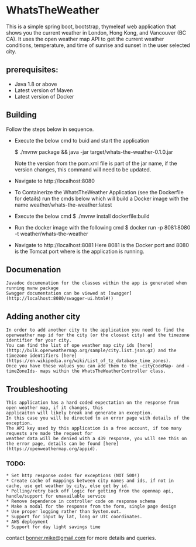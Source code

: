 # WhatsTheWeather

This is a simple spring boot, bootstrap, thymeleaf web application that shows you the current weather in London, Hong Kong, and Vancouver (BC CA).
It uses the open weather map API to get the current weather conditions, temperature, and time of sunrise and 
sunset in the user selected city.

## prerequisites: 
* Java 1.8 or above
* Latest version of Maven
* Latest version of Docker

## Building

Follow the steps below in sequence.

- Execute the below cmd to buid and start the application

	$ ./mvnw package && java -jar target/whats-the-weather-0.1.0.jar

	Note the version from the pom.xml file is part of the jar name, if the version changes, this command will need to be updated.

- Navigate to http://localhost:8080

- To Containerize the WhatsTheWeather Application (see the Dockerfile for details) run the cmds below which will build a Docker image with the name weather/whats-the-weather:latest

- Execute the below cmd
	$ ./mvnw install dockerfile:build
 
- Run the docker image with the following cmd
	$ docker run -p 8081:8080 -t weather/whats-the-weather

- Navigate to http://localhost:8081
	Here 8081 is the Docker port and 8080 is the Tomcat port where is the application is running. 
	
## Documenation

	Javadoc documenation for the classes within the app is generated when running mvnw package
	Swagger documentation can be viewed at [swagger](http://localhost:8080/swagger-ui.html#!)
		

## Adding another city

    In order to add another city to the application you need to find the openweather map id for the city (or the closest city) and the timezone identifier for your city.  
    You can find the list of ope weather map city ids [here](http://bulk.openweathermap.org/sample/city.list.json.gz) and the timezone identifiers [here](https://en.wikipedia.org/wiki/List_of_tz_database_time_zones).  
    Once you have these values you can add them to the -cityCodeMap- and -timeZoneIds- maps within the WhatsTheWeatherController class. 

## Troubleshooting

	This application has a hard coded expectation on the response from open weather map, if it changes, this 
	applicaiton will likely break and generate an exception.
	In this case you will be directed to an error page with details of the exception.
	The API key used by this application is a free account, if too many requests are made the request for 
	weather data will be denied with a 439 response, you will see this on the error page, details can be found [here](https://openweathermap.org/appid).

### TODO:
	* Set http response codes for exceptions (NOT 500!)
	* Create cache of mappings between city names and ids, if not in cache, use get weather by city, else get by id.
	* Polling/retry back off logic for getting from the openmap api, handle/support for unavailable service
	* Remove dependence in controller code on response schema
	* Make a modal for the response from the form, single page design
	* Use proper logging rather than System.out.
	* Support for input by lat, long or UTC coordinates.
	* AWS deployment
	* Support for day light savings time

contact bonner.mike@gmail.com for more details and queries. 
